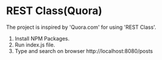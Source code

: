 # REST Class(Quora)

The project is inspired by 'Quora.com' for using 'REST Class'.

1. Install NPM Packages.
2. Run index.js file.
3. Type and search on browser http://localhost:8080/posts
